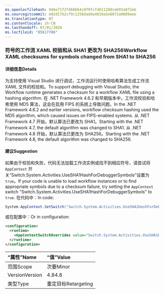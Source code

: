 ```yaml
---
ms.openlocfilehash: 946e71f2f466664c8f9fcf4811288ce693a872eb
ms.sourcegitcommit: e02d17b2cf9c1258dadda4810a5e6072a0089aee
ms.translationtype: HT
ms.contentlocale: zh-CN
ms.lasthandoff: 07/01/2020
ms.locfileid: "85617786"
---
```

### <a name="workflow-xaml-checksums-for-symbols-changed-from-sha1-to-sha256"></a><span data-ttu-id="5b87b-101">符号的工作流 XAML 校验和从 SHA1 更改为 SHA256</span><span class="sxs-lookup"><span data-stu-id="5b87b-101">Workflow XAML checksums for symbols changed from SHA1 to SHA256</span></span>

#### <a name="details"></a><span data-ttu-id="5b87b-102">详细信息</span><span class="sxs-lookup"><span data-stu-id="5b87b-102">Details</span></span>

<span data-ttu-id="5b87b-103">为支持使用 Visual Studio 进行调试，工作流运行时使用哈希算法生成工作流 XAML 文件的校验和。</span><span class="sxs-lookup"><span data-stu-id="5b87b-103">To support debugging with Visual Studio, the Workflow runtime generates a checksum for a workflow XAML file using a hashing algorithm.</span></span> <span data-ttu-id="5b87b-104">在 .NET Framework 4.6.2 和早期版本中，工作流校验和哈希使用 MD5 算法，这会在启用 FIPS 的系统上导致问题。</span><span class="sxs-lookup"><span data-stu-id="5b87b-104">In the .NET Framework 4.6.2 and earlier versions, workflow checksum hashing used the MD5 algorithm, which caused issues on FIPS-enabled systems.</span></span> <span data-ttu-id="5b87b-105">从 .NET Framework 4.7 开始，默认算法已更改为 SHA1。</span><span class="sxs-lookup"><span data-stu-id="5b87b-105">Starting with the .NET Framework 4.7, the default algorithm was changed to SHA1.</span></span> <span data-ttu-id="5b87b-106">从 .NET Framework 4.8 开始，默认算法已更改为 SHA256。</span><span class="sxs-lookup"><span data-stu-id="5b87b-106">Starting with the .NET Framework 4.8, the default algorithm was changed to SHA256.</span></span>

#### <a name="suggestion"></a><span data-ttu-id="5b87b-107">建议</span><span class="sxs-lookup"><span data-stu-id="5b87b-107">Suggestion</span></span>

<span data-ttu-id="5b87b-108">如果由于校验和失败，代码无法加载工作流实例或找不到相应符号，请尝试将 `AppContext` 开关“Switch.System.Activities.UseSHA1HashForDebuggerSymbols”设置为 `true`。</span><span class="sxs-lookup"><span data-stu-id="5b87b-108">If your code is unable to load workflow instances or to find appropriate symbols due to a checksum failure, try setting the `AppContext` switch "Switch.System.Activities.UseSHA1HashForDebuggerSymbols" to `true`.</span></span> <span data-ttu-id="5b87b-109">在代码中：</span><span class="sxs-lookup"><span data-stu-id="5b87b-109">In code:</span></span>

```csharp
System.AppContext.SetSwitch("Switch.System.Activities.UseSHA1HashForDebuggerSymbols", true);
```

<span data-ttu-id="5b87b-110">或在配置中：</span><span class="sxs-lookup"><span data-stu-id="5b87b-110">Or in configuration:</span></span>

```xml
<configuration>
  <runtime>
    <AppContextSwitchOverrides value="Switch.System.Activities.UseSHA1HashForDebuggerSymbols=true" />
  </runtime>
</configuration>
```

| <span data-ttu-id="5b87b-111">“属性”</span><span class="sxs-lookup"><span data-stu-id="5b87b-111">Name</span></span>    | <span data-ttu-id="5b87b-112">“值”</span><span class="sxs-lookup"><span data-stu-id="5b87b-112">Value</span></span>       |
|:--------|:------------|
| <span data-ttu-id="5b87b-113">范围</span><span class="sxs-lookup"><span data-stu-id="5b87b-113">Scope</span></span>   | <span data-ttu-id="5b87b-114">次要</span><span class="sxs-lookup"><span data-stu-id="5b87b-114">Minor</span></span>       |
| <span data-ttu-id="5b87b-115">Version</span><span class="sxs-lookup"><span data-stu-id="5b87b-115">Version</span></span> | <span data-ttu-id="5b87b-116">4.8</span><span class="sxs-lookup"><span data-stu-id="5b87b-116">4.8</span></span>         |
| <span data-ttu-id="5b87b-117">类型</span><span class="sxs-lookup"><span data-stu-id="5b87b-117">Type</span></span>    | <span data-ttu-id="5b87b-118">重定目标</span><span class="sxs-lookup"><span data-stu-id="5b87b-118">Retargeting</span></span> |
